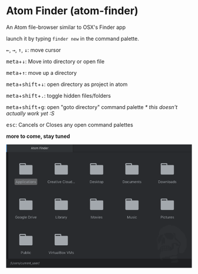 # Atom Finder (atom-finder)

An Atom file-browser similar to OSX's Finder app

launch it by typing `finder new` in the command palette.

<kbd>←</kbd>, <kbd>→</kbd>, <kbd>↑</kbd>, <kbd>↓</kbd>: move cursor

<kbd>meta</kbd>+<kbd>↓</kbd>: Move into directory or open file

<kbd>meta</kbd>+<kbd>↑</kbd>: move up a directory

<kbd>meta</kbd>+<kbd>shift</kbd>+<kbd>↓</kbd>: open directory as project in atom

<kbd>meta</kbd>+<kbd>shift</kbd>+<kbd>.</kbd>: toggle hidden files/folders

<kbd>meta</kbd>+<kbd>shift</kbd>+<kbd>g</kbd>: open "goto directory" command palette _* this doesn't actually work yet :S_

<kbd>esc</kbd>: Cancels or Closes any open command palettes

**more to come, stay tuned**

![Atom Finder](https://raw.githubusercontent.com/gbinflames/atom-finder/master/atom-finder.png)
